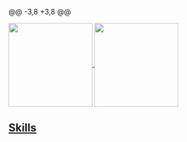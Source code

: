 @@ -3,8 +3,8 @@

 <div>
  <a href="https://github.com/Uboldi80">
   <img align="center" height="165" src="https://github-readme-stats.vercel.app/api/top-langs/?username=Uboldi80&layout=compact&langs_count=16&theme=dracula"/>
  <img align="center" height="165" src="https://github-readme-stats.vercel.app/api?username=Uboldi80&show_icons=true&theme=dracula&include_all_commits=true&count_private=true&hide=issues"/>
</div>

 ## Skills
